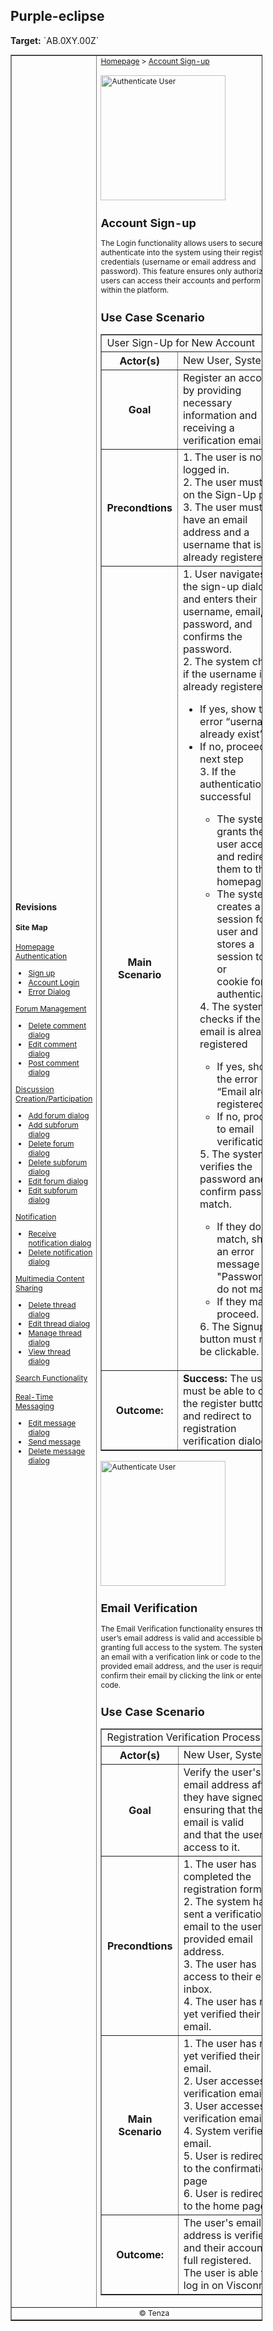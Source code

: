 <h2>Purple-eclipse</h2>
<p><strong>Target:</strong> `AB.0XY.00Z`</p>

<table border="1" cellpadding="0" cellspacing="0" style="width: 80%; font-size: 12px;">
    <tr style="width: 70%;">
        <td>
            <h3>Revisions</h3>
            <h4 style="list-style-type: none; padding-left: 0;">Site Map</h4>
            <a href="">Homepage</a>
            <br>
            <a href="">Authentication</a>
            <ul>
                <li><a href="docs/authenticate-user/account-signup.md">Sign up</a></li>
                <li><a href="docs/authenticate-user/account-login.md">Account Login</a></li>
                <li><a href="docs/authenticate-user/error-dialog.md">Error Dialog</a></li>
            </ul>
            <a href="">Forum Management</a>
            <ul>
                <li><a href="docs/manage-comment/delete-comment.md">Delete comment dialog</a></li>
                <li><a href="docs/manage-comment/edit-comment.md">Edit comment dialog</a></li>
                <li><a href="docs/manage-comment/post-comment.md">Post comment dialog</a></li>
            </ul>
            <a href="">Discussion Creation/Participation</a>
            <ul>
                <li><a href="docs/manage-forum/add-forum.md">Add forum dialog</a></li>
                <li><a href="docs/manage-forum/add-subforum.md">Add subforum dialog</a></li>
                <li><a href="docs/manage-forum/delete-forum.md">Delete forum dialog</a></li>
                <li><a href="docs/manage-forum/delete-subforum.md">Delete subforum dialog</a></li>
                <li><a href="docs/manage-forum/edit-forum.md">Edit forum dialog</a></li>
                <li><a href="docs/manage-forum/edit-subforum.md">Edit subforum dialog</a></li>
            </ul>
            <a href="">Notification</a>
            <ul>
                <li><a href="docs/manage-notification/receive-notification.md">Receive notification dialog</a></li>
                <li><a href="docs/manage-notification/delete-notification.md">Delete notification dialog</a></li>
            </ul>
            <a href="">Multimedia Content Sharing</a>
            <ul>
                <li><a href="docs/manage-thread/delete-thread.md">Delete thread dialog</a></li>
                <li><a href="docs/manage-thread/edit-thread.md">Edit thread dialog</a></li>
                <li><a href="docs/manage-thread/manage-thread.md">Manage thread dialog</a></li>
                <li><a href="docs/manage-thread/view-thread.md">View thread dialog</a></li>
            </ul>
            <a href="">Search Functionality</a>
            <br><br>
            <a href="">Real-Time Messaging</a>
            <ul>
                <li><a href="docs/manage-message/edit-message.md">Edit message dialog</a></li>
                <li><a href="docs/manage-message/send-message.md">Send message</a></li>
                <li><a href="docs/manage-message/delete-message.md">Delete message dialog</a></li>
            </ul>
        </td>
        <td valign="top" style="width: 30%;">
            <a href="https://github.com/Davidty143/purple-eclipse/blob/main/docs/homepage/homepage.md">Homepage</a> &gt;
            <a href="https://github.com/Davidty143/purple-eclipse/blob/main/docs/authenticate-user">Account Sign-up</a>
            <br><br>
            <img src="https://github.com/user-attachments/assets/d557f3f8-536c-4ed7-8990-4fff6e8f81c6" alt="Authenticate User" width="200">
            <h2>Account Sign-up</h2>
            <p>The Login functionality allows users to securely authenticate into the system using their registered 
                credentials (username or email address and password). This feature ensures only authorized users can
                access their accounts and perform actions within the platform.</p>
            <h2>Use Case Scenario</h2>
            <table border="1">
                <tr>
                    <td colspan="2" align="left">
                        User Sign-Up for New Account
                    </td>
                </tr>
                <tr>
                    <th>Actor(s)</th>
                    <td>New User, System</td>
                </tr>
                 <tr>
                      <th>Goal</th>
                      <td>Register an account by providing necessary information and receiving a verification email.</td>
                  </tr>    
                <tr>
                    <th>Precondtions</th>
                    <td>
                            1. The user is not logged in.
                            <br>
                            2. The user must be on the Sign-Up page.
                            <br>
                            3. The user must have an email address and a username that is not already registered.
                    </td>
                </tr>    
                <tr>
                    <th>Main Scenario</th>
                    <td>
                        1. User navigates to the sign-up dialog and enters their <br>username, email, password, and confirms the password.
                        <br>
                        2. The system checks if the username is already registered.
                        <ul>
                            <li>If yes, show the error “username already exist”</li>
                            <li>If no, proceed to next step</li>
                        3.	If the authentication is successful
                            <ul>
                                <li>The system grants the user access and redirects them to the homepage</li>
                                <li>The system creates a session for the user and stores a session token or <br> cookie for authentication.</li>
                            </ul>
                        4. The system checks if the email is already registered
                            <ul>
                                <li>If yes, show the error “Email already registered”</li>
                                <li>If no, proceed to email verification</li>
                            </ul>
                        5. The system verifies the password and confirm password match.
                            <ul>
                                <li>If they don’t match, show an error message "Passwords do not match."</li>
                                <li>If they match, proceed.</li>
                            </ul>
                        6. The Signup button must now be clickable.
                    </td>
                </tr>
                <tr>
                    <th>Outcome: </th>
                    <td><strong>Success:</strong> The user must be able to click the register  button and redirect to registration <br>verification dialog. </td>
                </tr>
            </table>
            <img src="https://github.com/user-attachments/assets/d557f3f8-536c-4ed7-8990-4fff6e8f81c6" alt="Authenticate User" width="200">
            <h2>Email Verification</h2>
            <p>The Email Verification functionality ensures that a user’s email address is valid and accessible before granting full access to the system. 
                The system sends an email with a verification link or code to the user's provided email address, and the user is required to confirm their email 
                by clicking the link or entering the code.</p>
            <h2>Use Case Scenario</h2>
            <table border="1">
                <tr>
                    <td colspan="2" align="left">
                      Registration Verification Process
                    </td>
                </tr>
                <tr>
                    <th>Actor(s)</th>
                    <td>New User, System</td>
                </tr>
                 <tr>
                      <th>Goal</th>
                      <td>Verify the user's email address after they have signed up, ensuring that the email is valid<br> and that the user has access to it.</td>
                  </tr>    
                <tr>
                    <th>Precondtions</th>
                    <td>
                            1. The user has completed the registration form.
                            <br>
                            2. The system has sent a verification email to the user's provided email address.
                            <br>
                            3. The user has access to their email inbox.
                            <br>
                            4. The user has not yet verified their email.
                    </td>
                </tr>    
                <tr>
                    <th>Main Scenario</th>
                <td>
                    1. The user has not yet verified their email.
                    <br>
                    2. User accesses the verification email.
                    <br>
                    3. User accesses the verification email
                       <br>
                    4. System verifies the email.
                    <br>
                    5. User is redirected to the confirmation page
                    <br>
                    6. User is redirected to the home page.
                </td>
            </tr>
                <tr>
                    <th>Outcome: </th>
                    <td>The user's email address is verified, and their account is full registered. <br>The user is able to log in on Visconn.</td>
                </tr>
            </table>
        </td>
    </tr>
    <tr>
        <td colspan="2" align="center">
            © Tenza
        </td>
    </tr>
</table>
